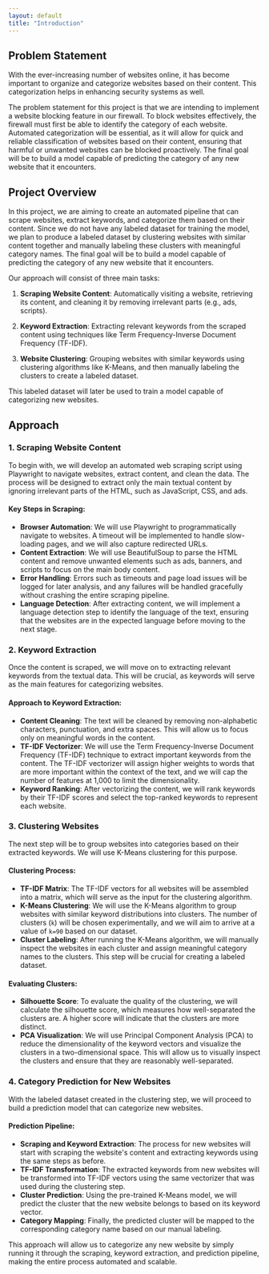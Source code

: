 ```yaml
---
layout: default
title: "Introduction"
---
```


## Problem Statement

With the ever-increasing number of websites online, it has become important to organize and categorize websites based on their content. This categorization helps in enhancing security systems as well.

The problem statement for this project is that we are intending to implement a website blocking feature in our firewall. To block websites effectively, the firewall must first be able to identify the category of each website. Automated categorization will be essential, as it will allow for quick and reliable classification of websites based on their content, ensuring that harmful or unwanted websites can be blocked proactively. The final goal will be to build a model capable of predicting the category of any new website that it encounters.

## Project Overview

In this project, we are aiming to create an automated pipeline that can scrape websites, extract keywords, and categorize them based on their content. Since we do not have any labeled dataset for training the model, we plan to produce a labeled dataset by clustering websites with similar content together and manually labeling these clusters with meaningful category names. The final goal will be to build a model capable of predicting the category of any new website that it encounters.

Our approach will consist of three main tasks:

1. **Scraping Website Content**: Automatically visiting a website, retrieving its content, and cleaning it by removing irrelevant parts (e.g., ads, scripts).

2. **Keyword Extraction**: Extracting relevant keywords from the scraped content using techniques like Term Frequency-Inverse Document Frequency (TF-IDF).

3. **Website Clustering**: Grouping websites with similar keywords using clustering algorithms like K-Means, and then manually labeling the clusters to create a labeled dataset.

This labeled dataset will later be used to train a model capable of categorizing new websites.

## Approach

### 1. Scraping Website Content

To begin with, we will develop an automated web scraping script using Playwright to navigate websites, extract content, and clean the data. The process will be designed to extract only the main textual content by ignoring irrelevant parts of the HTML, such as JavaScript, CSS, and ads.

#### Key Steps in Scraping:

- **Browser Automation**: We will use Playwright to programmatically navigate to websites. A timeout will be implemented to handle slow-loading pages, and we will also capture redirected URLs.
- **Content Extraction**: We will use BeautifulSoup to parse the HTML content and remove unwanted elements such as ads, banners, and scripts to focus on the main body content.
- **Error Handling**: Errors such as timeouts and page load issues will be logged for later analysis, and any failures will be handled gracefully without crashing the entire scraping pipeline.
- **Language Detection**: After extracting content, we will implement a language detection step to identify the language of the text, ensuring that the websites are in the expected language before moving to the next stage.

### 2. Keyword Extraction

Once the content is scraped, we will move on to extracting relevant keywords from the textual data. This will be crucial, as keywords will serve as the main features for categorizing websites.

#### Approach to Keyword Extraction:

- **Content Cleaning**: The text will be cleaned by removing non-alphabetic characters, punctuation, and extra spaces. This will allow us to focus only on meaningful words in the content.
- **TF-IDF Vectorizer**: We will use the Term Frequency-Inverse Document Frequency (TF-IDF) technique to extract important keywords from the content. The TF-IDF vectorizer will assign higher weights to words that are more important within the context of the text, and we will cap the number of features at 1,000 to limit the dimensionality.
- **Keyword Ranking**: After vectorizing the content, we will rank keywords by their TF-IDF scores and select the top-ranked keywords to represent each website.

### 3. Clustering Websites

The next step will be to group websites into categories based on their extracted keywords. We will use K-Means clustering for this purpose.

#### Clustering Process:

- **TF-IDF Matrix**: The TF-IDF vectors for all websites will be assembled into a matrix, which will serve as the input for the clustering algorithm.
- **K-Means Clustering**: We will use the K-Means algorithm to group websites with similar keyword distributions into clusters. The number of clusters (`k`) will be chosen experimentally, and we will aim to arrive at a value of `k=90` based on our dataset.
- **Cluster Labeling**: After running the K-Means algorithm, we will manually inspect the websites in each cluster and assign meaningful category names to the clusters. This step will be crucial for creating a labeled dataset.

#### Evaluating Clusters:

- **Silhouette Score**: To evaluate the quality of the clustering, we will calculate the silhouette score, which measures how well-separated the clusters are. A higher score will indicate that the clusters are more distinct.
- **PCA Visualization**: We will use Principal Component Analysis (PCA) to reduce the dimensionality of the keyword vectors and visualize the clusters in a two-dimensional space. This will allow us to visually inspect the clusters and ensure that they are reasonably well-separated.

### 4. Category Prediction for New Websites

With the labeled dataset created in the clustering step, we will proceed to build a prediction model that can categorize new websites.

#### Prediction Pipeline:

- **Scraping and Keyword Extraction**: The process for new websites will start with scraping the website's content and extracting keywords using the same steps as before.
- **TF-IDF Transformation**: The extracted keywords from new websites will be transformed into TF-IDF vectors using the same vectorizer that was used during the clustering step.
- **Cluster Prediction**: Using the pre-trained K-Means model, we will predict the cluster that the new website belongs to based on its keyword vector.
- **Category Mapping**: Finally, the predicted cluster will be mapped to the corresponding category name based on our manual labeling.

This approach will allow us to categorize any new website by simply running it through the scraping, keyword extraction, and prediction pipeline, making the entire process automated and scalable.
